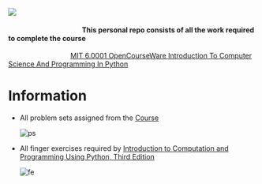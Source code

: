 ![](https://github.com/ezratweaver/MIT-6.0001-Introduction-To-Computer-Science-And-Programming-In-Python/assets/101545981/92d1fdb8-ca95-4a98-828a-9c7db4c2e83a)  

  
#### &nbsp;&nbsp;&nbsp;&nbsp; &nbsp;&nbsp;&nbsp;&nbsp; &nbsp;&nbsp;&nbsp;&nbsp; &nbsp;&nbsp;&nbsp;&nbsp; &nbsp;&nbsp;&nbsp;&nbsp; &nbsp;&nbsp;&nbsp;&nbsp; &nbsp;&nbsp;&nbsp;&nbsp; &nbsp;&nbsp;&nbsp;&nbsp; &nbsp;&nbsp;&nbsp;&nbsp; **This personal repo consists of all the work required to complete the course**
 &nbsp;&nbsp;&nbsp;&nbsp; &nbsp;&nbsp;&nbsp;&nbsp; &nbsp;&nbsp;&nbsp;&nbsp; &nbsp;&nbsp;&nbsp;&nbsp; &nbsp;&nbsp;&nbsp;&nbsp; &nbsp;&nbsp;&nbsp;&nbsp; &nbsp; [MIT 6.0001 OpenCourseWare Introduction To Computer Science And Programming In Python](https://mitpress.mit.edu/9780262542364/introduction-to-computation-and-programming-using-python/ "MIT 6.0001 OpenCourseWare Introduction To Computer Science And Programming In Python")
  
Information
===========

- All problem sets assigned from the [Course](https://ocw.mit.edu/courses/6-0001-introduction-to-computer-science-and-programming-in-python-fall-2016/ "Course")
  
  ![ps](https://github.com/ezratweaver/MIT-6.0001-Introduction-To-Computer-Science-And-Programming-In-Python/assets/101545981/319a7ea4-c28f-47e5-a3fc-e99e1e3130d1)

- All finger exercises required by [Introduction to Computation and Programming Using Python, Third Edition](https://mitpress.mit.edu/9780262542364/introduction-to-computation-and-programming-using-python/ "Introduction to Computation and Programming Using Python, Third Edition")

  ![fe](https://github.com/ezratweaver/MIT-6.0001-Introduction-To-Computer-Science-And-Programming-In-Python/assets/101545981/ea055924-256d-409f-88f4-521eb183ef4a)
  
  
  

